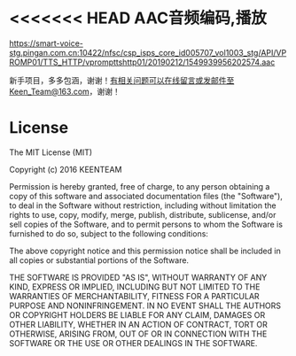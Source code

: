 <<<<<<< HEAD
AAC音频编码,播放
=======
https://smart-voice-stg.pingan.com.cn:10422/nfsc/csp_isps_core_id005707_vol1003_stg/API/VPROMP01/TTS_HTTP/vprompttshttp01/20190212/1549939956202574.aac
>>>>>>> 


新手项目，多多包涵，谢谢！有相关问题可以在线留言或发邮件至Keen_Team@163.com，谢谢！


# License
The MIT License (MIT)

Copyright (c) 2016 KEENTEAM

Permission is hereby granted, free of charge, to any person obtaining a copy of this software and associated documentation files (the "Software"), to deal in the Software without restriction, including without limitation the rights to use, copy, modify, merge, publish, distribute, sublicense, and/or sell copies of the Software, and to permit persons to whom the Software is furnished to do so, subject to the following conditions:

The above copyright notice and this permission notice shall be included in all copies or substantial portions of the Software.

THE SOFTWARE IS PROVIDED "AS IS", WITHOUT WARRANTY OF ANY KIND, EXPRESS OR IMPLIED, INCLUDING BUT NOT LIMITED TO THE WARRANTIES OF MERCHANTABILITY, FITNESS FOR A PARTICULAR PURPOSE AND NONINFRINGEMENT. IN NO EVENT SHALL THE AUTHORS OR COPYRIGHT HOLDERS BE LIABLE FOR ANY CLAIM, DAMAGES OR OTHER LIABILITY, WHETHER IN AN ACTION OF CONTRACT, TORT OR OTHERWISE, ARISING FROM, OUT OF OR IN CONNECTION WITH THE SOFTWARE OR THE USE OR OTHER DEALINGS IN THE SOFTWARE.
